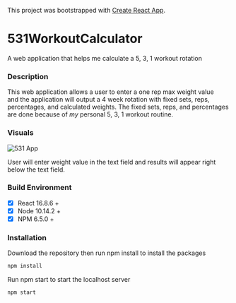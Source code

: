This project was bootstrapped with [Create React App](https://github.com/facebook/create-react-app).

# 531WorkoutCalculator
A web application that helps me calculate a 5, 3, 1 workout rotation

### Description
This web application allows a user to enter a one rep max weight value  
and the application will output a 4 week rotation with fixed sets, reps,  
percentages, and calculated weights. The fixed sets, reps, and percentages  
are done because of *my* personal 5, 3, 1 workout routine.

### Visuals

![531 App](https://i.imgur.com/hWV2jkH.png)  

User will enter weight value in the text field and results will appear right below the text field.

### Build Environment
-  [x] React 16.8.6 +
-  [x] Node 10.14.2 +
-  [x] NPM 6.5.0 +

### Installation
Download the repository then run npm install to install the packages
```bash
npm install
```

Run npm start to start the localhost server
```bash
npm start
```
